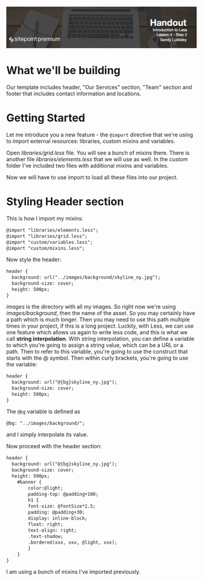 ![](Introduction_to_Less/headers/4-2.jpg)
# What we'll be building

Our template includes header, "Our Services" section, "Team" section and footer that includes contact information and locations.

# Getting Started

Let me introduce you a new feature - the `@import` directive that we're using to import external resources: libraries, custom mixins and variables.

Open *libraries/grid.less* file. You will see a bunch of mixins there. There is another file *libraries/elements.less* that we will use as well. In the *custom* folder I've included two files with additional mixins and variables.

Now we will have to use import to load all these files into our project.

# Styling Header section

This is how I import my mixins:

```less
@import "libraries/elements.less";
@import "libraries/grid.less";
@import "custom/variables.less";
@import "custom/mixins.less";
```

Now style the header:

```less
header {
  background: url("../images/background/skyline_ny.jpg");
  background-size: cover;
  height: 500px;
}
```

*images* is the directory with all my images. So right now we're using *images/background*, then the name of the asset. So you may certainly have a path which is much longer. Then you may need to use this path multiple times in your project, if this is a long project. Luckily, with Less, we can use one feature which allows us again to write less code, and this is what we call **string interpolation**. With string interpolation, you can define a variable to which you're going to assign a string value, which can be a URL or a path. Then to refer to this variable, you're going to use the construct that starts with the @ symbol. Then within curly brackets, you're going to use the variable:

```less
header {
  background: url("@{bg}skyline_ny.jpg");
  background-size: cover;
  height: 500px;
}
```

The `@bg` variable is defined as

```less
@bg: "../images/background/";
```

and I simply interpolate its value.

Now proceed with the header section:

```less
header {
  background: url("@{bg}skyline_ny.jpg");
  background-size: cover;
  height: 500px;
	#banner {
		color:@light;
		padding-top: @padding+100;
		h1 {
	  	font-size: @fontSize*2.5;
	  	padding: @padding+30;
	  	display: inline-block;
	  	float: right;
	  	text-align: right;
	  	.text-shadow;
	  	.bordered(xxx, xxx, @light, xxx);
		}
	}  
}
```

I am using a bunch of mixins I've imported previously.